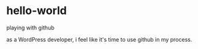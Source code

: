# hello-world
playing with github

as a WordPress developer, i feel like it's time to use github in my process.
